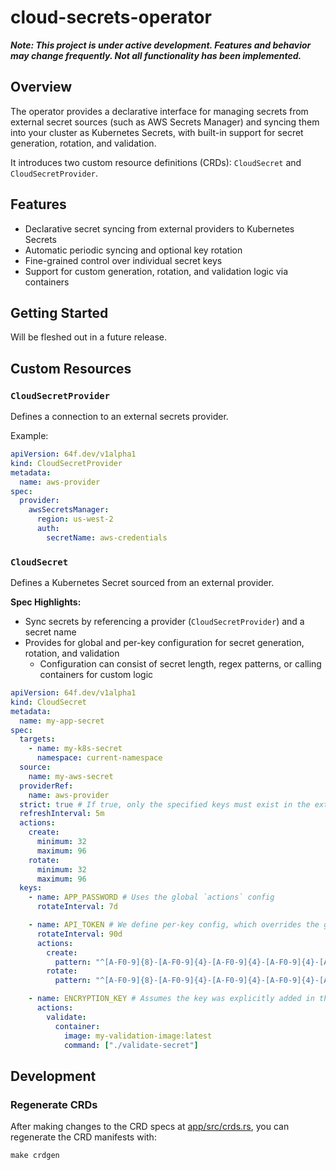 # cloud-secrets-operator

**_Note: This project is under active development. Features and behavior may change frequently. Not all functionality has been implemented._**

## Overview

The operator provides a declarative interface for managing secrets from external secret sources (such as AWS Secrets Manager) and syncing them into your cluster as Kubernetes Secrets, with built-in support for secret generation, rotation, and validation.

It introduces two custom resource definitions (CRDs): `CloudSecret` and `CloudSecretProvider`.

## Features

- Declarative secret syncing from external providers to Kubernetes Secrets
- Automatic periodic syncing and optional key rotation
- Fine-grained control over individual secret keys
- Support for custom generation, rotation, and validation logic via containers

## Getting Started

Will be fleshed out in a future release.

## Custom Resources

### `CloudSecretProvider`

Defines a connection to an external secrets provider.

Example:
```yaml
apiVersion: 64f.dev/v1alpha1
kind: CloudSecretProvider
metadata:
  name: aws-provider
spec:
  provider:
    awsSecretsManager:
      region: us-west-2
      auth:
        secretName: aws-credentials
```

### `CloudSecret`

Defines a Kubernetes Secret sourced from an external provider.

**Spec Highlights:**
- Sync secrets by referencing a provider (`CloudSecretProvider`) and a secret name
- Provides for global and per-key configuration for secret generation, rotation, and validation
  - Configuration can consist of secret length, regex patterns, or calling containers for custom logic

```yaml
apiVersion: 64f.dev/v1alpha1
kind: CloudSecret
metadata:
  name: my-app-secret
spec:
  targets:
    - name: my-k8s-secret
      namespace: current-namespace
  source:
    name: my-aws-secret
  providerRef:
    name: aws-provider
  strict: true # If true, only the specified keys must exist in the external source
  refreshInterval: 5m
  actions:
    create:
      minimum: 32
      maximum: 96
    rotate:
      minimum: 32
      maximum: 96
  keys:
    - name: APP_PASSWORD # Uses the global `actions` config
      rotateInterval: 7d

    - name: API_TOKEN # We define per-key config, which overrides the global config
      rotateInterval: 90d
      actions:
        create:
          pattern: "^[A-F0-9]{8}-[A-F0-9]{4}-[A-F0-9]{4}-[A-F0-9]{4}-[A-F0-9]{12}$"
        rotate:
          pattern: "^[A-F0-9]{8}-[A-F0-9]{4}-[A-F0-9]{4}-[A-F0-9]{4}-[A-F0-9]{12}$"

    - name: ENCRYPTION_KEY # Assumes the key was explicitly added in the external source. Won't be automatically rotated.
      actions:
        validate:
          container:
            image: my-validation-image:latest
            command: ["./validate-secret"]
```

## Development

### Regenerate CRDs

After making changes to the CRD specs at [app/src/crds.rs](app/src/crds.rs), you can regenerate the CRD manifests with:

```shell
make crdgen
```

